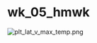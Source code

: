 # wk_05_hmwk

![plt_lat_v_max_temp.png](https://github.com/jmort16/wk_05_hmwk/blob/main/plt_lat_v_max_temp.png)


